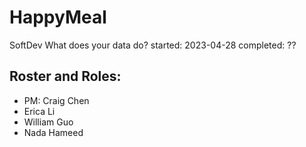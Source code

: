# HappyMeal

SoftDev 
What does your data do? 
started: 2023-04-28 
completed: ?? 

## Roster and Roles:
 * PM: Craig Chen  
 * Erica Li
 * William Guo
 * Nada Hameed
